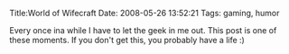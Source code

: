 Title:World of Wifecraft
Date: 2008-05-26 13:52:21
Tags: gaming, humor

Every once ina while I have to let the geek in me out. This post is one of
these moments. If you don't get this, you probably have a life :)

